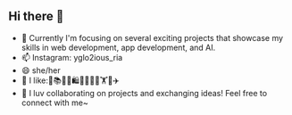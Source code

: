 ## Hi there 👋
- 🔭 Currently I'm focusing on several exciting projects that showcase my skills in web development, app development, and AI.
- 📫 Instagram: yglo2ious_ria 
- 😄 she/her
- 🤍 I like:🍵📚💯🎾🛍️🧑‍🤝‍🧑🎨🏋️🍳✈️
- 🤝 I luv collaborating on projects and exchanging ideas! Feel free to connect with me~
